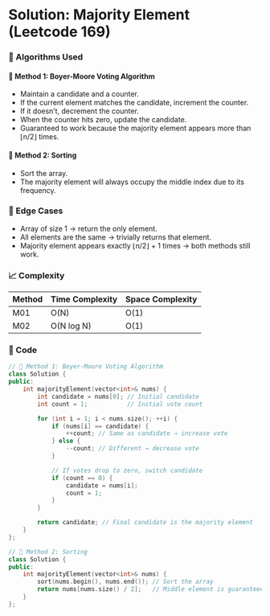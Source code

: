 # Solution: Majority Element (Leetcode 169)

### 🧠 Algorithms Used

#### 🔹 Method 1: Boyer-Moore Voting Algorithm

- Maintain a candidate and a counter.
- If the current element matches the candidate, increment the counter.
- If it doesn’t, decrement the counter.
- When the counter hits zero, update the candidate.
- Guaranteed to work because the majority element appears more than ⌊n/2⌋ times.

#### 🔹 Method 2: Sorting

- Sort the array.
- The majority element will always occupy the middle index due to its frequency.

### 🧪 Edge Cases

- Array of size 1 → return the only element.
- All elements are the same → trivially returns that element.
- Majority element appears exactly ⌊n/2⌋ + 1 times → both methods still work.

### 📈 Complexity

| Method | Time Complexity | Space Complexity |
| ------ | --------------- | ---------------- |
| M01    | O(N)            | O(1)             |
| M02    | O(N log N)      | O(1)             |

### 🧾 Code

```cpp
// 🔹 Method 1: Boyer-Moore Voting Algorithm
class Solution {
public:
    int majorityElement(vector<int>& nums) {
        int candidate = nums[0]; // Initial candidate
        int count = 1;           // Initial vote count

        for (int i = 1; i < nums.size(); ++i) {
            if (nums[i] == candidate) {
                ++count; // Same as candidate → increase vote
            } else {
                --count; // Different → decrease vote
            }

            // If votes drop to zero, switch candidate
            if (count == 0) {
                candidate = nums[i];
                count = 1;
            }
        }

        return candidate; // Final candidate is the majority element
    }
};

// 🔹 Method 2: Sorting
class Solution {
public:
    int majorityElement(vector<int>& nums) {
        sort(nums.begin(), nums.end()); // Sort the array
        return nums[nums.size() / 2];   // Middle element is guaranteed to be majority
    }
};
```
